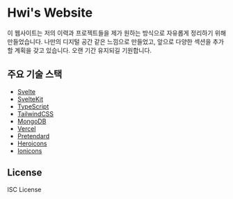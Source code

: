 # Hwi's Website

이 웹사이트는 저의 이력과 프로젝트들을 제가 원하는 방식으로 자유롭게 정리하기 위해 만들었습니다.
나만의 디지털 공간 같은 느낌으로 만들었고, 앞으로 다양한 섹션을 추가할 계획을 갖고 있습니다.
오랜 기간 유지되길 기원합니다.

## 주요 기술 스택

- [Svelte](https://svelte.dev/)
- [SvelteKit](https://kit.svelte.dev/)
- [TypeScript](https://www.typescriptlang.org/)
- [TailwindCSS](https://tailwindcss.com/)
- [MongoDB](https://www.mongodb.com/)
- [Vercel](https://vercel.com/)
- [Pretendard](https://github.com/orioncactus/pretendard)
- [Heroicons](https://heroicons.com/)
- [Ionicons](https://ionicons.com/)

## License

ISC License